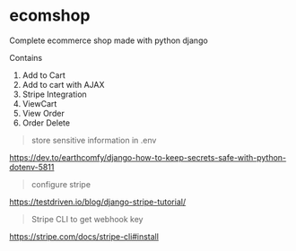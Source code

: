 # ecomshop

Complete ecommerce shop made with python django

Contains
1) Add to Cart
2) Add to cart with AJAX
3) Stripe Integration
4) ViewCart
5) View Order
6) Order Delete


> store sensitive information in .env

https://dev.to/earthcomfy/django-how-to-keep-secrets-safe-with-python-dotenv-5811

> configure stripe

https://testdriven.io/blog/django-stripe-tutorial/

> Stripe CLI to get webhook key

https://stripe.com/docs/stripe-cli#install
